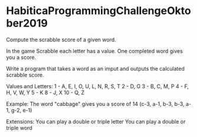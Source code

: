 # HabiticaProgrammingChallengeOktober2019
Compute the scrabble score of a given word.  

In the game Scrabble each letter has a value. One completed word gives you a score.

Write a program that takes a word as an imput and outputs the calculated scrabble score.

Values and Letters:
1 - A, E, I, O, U, L, N, R, S, T
2 - D, G
3 - B, C, M, P
4 - F, H, V, W, Y
5 - K
8 - J, X
10 - Q, Z

Example:
The word "cabbage" gives you a score of 14 (c-3, a-1, b-3, b-3, a-1, g-2, e-1)

Extensions:
You can play a double or triple letter
You can play a double or triple word
